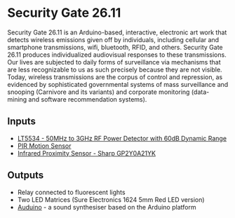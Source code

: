 Security Gate 26.11
===================
Security Gate 26.11 is an Arduino-based, interactive, electronic art work that detects wireless emissions given off by individuals, including cellular and smartphone transmissions, wifi, bluetooth, RFID, and others. Security Gate 26.11 produces individualized audiovisual responses to these transmissions. Our lives are subjected to daily forms of surveillance via mechanisms that are less recognizable to us as such precisely because they are not visible. Today, wireless transmissions are the corpus of control and repression, as evidenced by sophisticated governmental systems of mass surveillance and snooping (Carnivore and its variants) and corporate monitoring (data-mining and software recommendation systems).  

Inputs
------

* [LT5534 - 50MHz to 3GHz RF Power Detector with 60dB Dynamic Range](http://www.linear.com/product/LT5534)
* [PIR Motion Sensor](http://www.sparkfun.com/products/8630)
* [Infrared Proximity Sensor - Sharp GP2Y0A21YK](http://www.sparkfun.com/products/242)

Outputs
-------
* Relay connected to fluorescent lights
* Two LED Matrices (Sure Electronics 1624 5mm Red LED version)
* [Auduino](http://code.google.com/p/tinkerit/wiki/Auduino) - a sound synthesiser based on the Arduino platform
